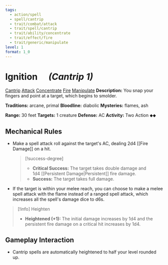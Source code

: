 ```yaml
---
tags:
  - action/spell
  - spell/cantrip
  - trait/combat/attack
  - trait/spell/cantrip
  - trait/ability/concentrate
  - trait/effect/fire
  - trait/generic/manipulate
level: 1
format: 1_0
---
```

# Ignition [](#Actions "Two-Action") &emsp;*(Cantrip 1)*

[Cantrip](Cantrip.md "General Trait") [Attack](Attack.md "Combat Trait") [Concentrate](Concentrate.md "Action & Ability Trait") [Fire](Fire.md "Effect Trait") [Manipulate](Manipulate.md "General Trait") 
**Description:** You snap your fingers and point at a target, which begins to smolder. 

**Traditions:** arcane, primal
**Bloodline:** diabolic
**Mysteries:** flames, ash

**Range:** 30 feet
**Targets:** 1 creature
**Defense:** AC
**Activity:** Two Action ⬥⬥

## Mechanical Rules

- Make a spell attack roll against the target's AC, dealing 2d4 [[Fire Damage]] on a hit.
  > [!success-degree]
  >- **Critical Success:** The target takes double damage and 1d4 [[Persistent Damage|Persistent]] fire damage.
  >- **Success:** The target takes full damage.
- If the target is within your melee reach, you can choose to make a melee spell attack with the flame instead of a ranged spell attack, which increases all the spell's damage dice to d6s.

> [!info] Heighten
>- **Heightened (+1):** The initial damage increases by 1d4 and the persistent fire damage on a critical hit increases by 1d4.

## Gameplay Interaction

- Cantrip spells are automatically heightened to half your level rounded up.